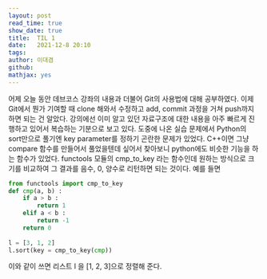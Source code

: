 ```yaml
---
layout: post
read_time: true
show_date: true
title:  TIL 1
date:   2021-12-8 20:10
tags: 
author: 이대겸
github:  
mathjax: yes
---
```


어제 오늘 동안 데브코스 강좌의 내용과 더불어 Git의 사용법에 대해 공부하였다.
이제 Git에서 뭔가 기여할 때 clone 해와서 수정하고 add, commit 과정을 거쳐 push까지 하면 되는 건 알았다.
강의에선 이미 알고 있던 자료구조에 대한 내용을 아주 빠르게 진행하고 있어서 복습하는 기분으로 보고 있다.
도중에 나온 실습 문제에서 Python의 sort만으로 풀기엔 key parameter를 정하기 곤란한 문제가 있었다.
C++이면 그냥 compare 함수를 만들어서 풀었을텐데 싶어서 찾아보니 python에도 비슷한 기능을 하는 함수가 있었다.
functools 모듈의 cmp_to_key 라는 함수인데 원하는 방식으로 크기를 비교하여 그 결과를 음수, 0, 양수로 리턴하면 되는 것이다.
예를 들면
~~~python
from functools import cmp_to_key
def cmp(a, b) :
	if a > b :
		return 1
	elif a < b :
		return -1
	return 0
	
l = [3, 1, 2]
l.sort(key = cmp_to_key(cmp))
~~~
이와 같이 쓰면 리스트 l 을 [1, 2, 3]으로 정렬해 준다.